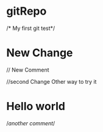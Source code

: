 # gitRepo

/* My first git test*/
# New Change
// New Comment



//second Change 
Other way to try it
# Hello world



/*another comment*/